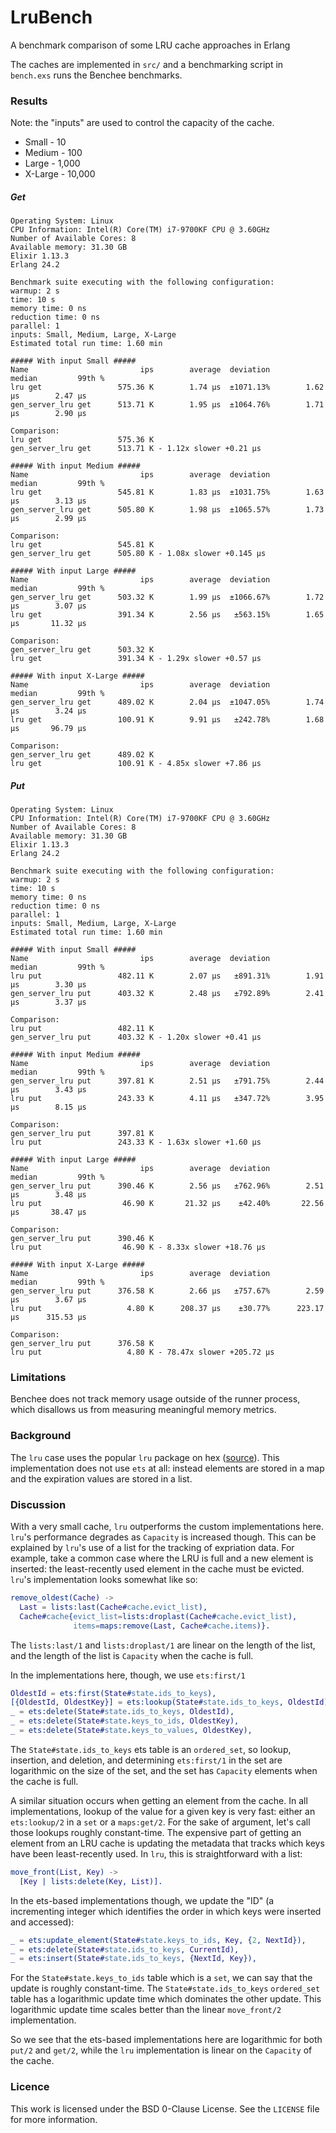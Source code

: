 # LruBench

A benchmark comparison of some LRU cache approaches in Erlang

The caches are implemented in `src/` and a benchmarking script in `bench.exs`
runs the Benchee benchmarks.

### Results

Note: the "inputs" are used to control the capacity of the cache.

* Small - 10
* Medium - 100
* Large - 1,000
* X-Large - 10,000

##### Get

```
Operating System: Linux
CPU Information: Intel(R) Core(TM) i7-9700KF CPU @ 3.60GHz
Number of Available Cores: 8
Available memory: 31.30 GB
Elixir 1.13.3
Erlang 24.2

Benchmark suite executing with the following configuration:
warmup: 2 s
time: 10 s
memory time: 0 ns
reduction time: 0 ns
parallel: 1
inputs: Small, Medium, Large, X-Large
Estimated total run time: 1.60 min

##### With input Small #####
Name                         ips        average  deviation         median         99th %
lru get                 575.36 K        1.74 μs  ±1071.13%        1.62 μs        2.47 μs
gen_server_lru get      513.71 K        1.95 μs  ±1064.76%        1.71 μs        2.90 μs

Comparison: 
lru get                 575.36 K
gen_server_lru get      513.71 K - 1.12x slower +0.21 μs

##### With input Medium #####
Name                         ips        average  deviation         median         99th %
lru get                 545.81 K        1.83 μs  ±1031.75%        1.63 μs        3.13 μs
gen_server_lru get      505.80 K        1.98 μs  ±1065.57%        1.73 μs        2.99 μs

Comparison: 
lru get                 545.81 K
gen_server_lru get      505.80 K - 1.08x slower +0.145 μs

##### With input Large #####
Name                         ips        average  deviation         median         99th %
gen_server_lru get      503.32 K        1.99 μs  ±1066.67%        1.72 μs        3.07 μs
lru get                 391.34 K        2.56 μs   ±563.15%        1.65 μs       11.32 μs

Comparison: 
gen_server_lru get      503.32 K
lru get                 391.34 K - 1.29x slower +0.57 μs

##### With input X-Large #####
Name                         ips        average  deviation         median         99th %
gen_server_lru get      489.02 K        2.04 μs  ±1047.05%        1.74 μs        3.24 μs
lru get                 100.91 K        9.91 μs   ±242.78%        1.68 μs       96.79 μs

Comparison: 
gen_server_lru get      489.02 K
lru get                 100.91 K - 4.85x slower +7.86 μs
```

##### Put

```
Operating System: Linux
CPU Information: Intel(R) Core(TM) i7-9700KF CPU @ 3.60GHz
Number of Available Cores: 8
Available memory: 31.30 GB
Elixir 1.13.3
Erlang 24.2

Benchmark suite executing with the following configuration:
warmup: 2 s
time: 10 s
memory time: 0 ns
reduction time: 0 ns
parallel: 1
inputs: Small, Medium, Large, X-Large
Estimated total run time: 1.60 min

##### With input Small #####
Name                         ips        average  deviation         median         99th %
lru put                 482.11 K        2.07 μs   ±891.31%        1.91 μs        3.30 μs
gen_server_lru put      403.32 K        2.48 μs   ±792.89%        2.41 μs        3.37 μs

Comparison: 
lru put                 482.11 K
gen_server_lru put      403.32 K - 1.20x slower +0.41 μs

##### With input Medium #####
Name                         ips        average  deviation         median         99th %
gen_server_lru put      397.81 K        2.51 μs   ±791.75%        2.44 μs        3.43 μs
lru put                 243.33 K        4.11 μs   ±347.72%        3.95 μs        8.15 μs

Comparison: 
gen_server_lru put      397.81 K
lru put                 243.33 K - 1.63x slower +1.60 μs

##### With input Large #####
Name                         ips        average  deviation         median         99th %
gen_server_lru put      390.46 K        2.56 μs   ±762.96%        2.51 μs        3.48 μs
lru put                  46.90 K       21.32 μs    ±42.40%       22.56 μs       38.47 μs

Comparison: 
gen_server_lru put      390.46 K
lru put                  46.90 K - 8.33x slower +18.76 μs

##### With input X-Large #####
Name                         ips        average  deviation         median         99th %
gen_server_lru put      376.58 K        2.66 μs   ±757.67%        2.59 μs        3.67 μs
lru put                   4.80 K      208.37 μs    ±30.77%      223.17 μs      315.53 μs

Comparison: 
gen_server_lru put      376.58 K
lru put                   4.80 K - 78.47x slower +205.72 μs
```

### Limitations

Benchee does not track memory usage outside of the runner process, which
disallows us from measuring meaningful memory metrics.

### Background

The `lru` case uses the popular `lru` package on hex
([source](https://gitlab.com/barrel-db/erlang-lru/-/tree/master)). This
implementation does not use `ets` at all: instead elements are stored in
a map and the expiration values are stored in a list.

### Discussion

With a very small cache, `lru` outperforms the custom implementations here.
`lru`'s performance degrades as `Capacity` is increased though. This can
be explained by `lru`'s use of a list for the tracking of expriation data.
For example, take a common case where the LRU is full and a new element is
inserted: the least-recently used element in the cache must be evicted.
`lru`'s implementation looks somewhat like so:

```erl
remove_oldest(Cache) ->
  Last = lists:last(Cache#cache.evict_list),
  Cache#cache{evict_list=lists:droplast(Cache#cache.evict_list),
              items=maps:remove(Last, Cache#cache.items)}.
```

The `lists:last/1` and `lists:droplast/1` are linear on the length of the
list, and the length of the list is `Capacity` when the cache is full.

In the implementations here, though, we use `ets:first/1`

```erl
OldestId = ets:first(State#state.ids_to_keys),
[{OldestId, OldestKey}] = ets:lookup(State#state.ids_to_keys, OldestId),
_ = ets:delete(State#state.ids_to_keys, OldestId),
_ = ets:delete(State#state.keys_to_ids, OldestKey),
_ = ets:delete(State#state.keys_to_values, OldestKey),
```

The `State#state.ids_to_keys` ets table is an `ordered_set`, so lookup,
insertion, and deletion, and determining `ets:first/1` in the set are
logarithmic on the size of the set, and the set has `Capacity` elements
when the cache is full.

A similar situation occurs when getting an element from the cache. In
all implementations, lookup of the value for a given key is very fast:
either an `ets:lookup/2` in a `set` or a `maps:get/2`. For the sake
of argument, let's call those lookups roughly constant-time. The expensive
part of getting an element from an LRU cache is updating the metadata
that tracks which keys have been least-recently used. In `lru`, this
is straightforward with a list:

```erl
move_front(List, Key) ->
  [Key | lists:delete(Key, List)].
```

In the ets-based implementations though, we update the "ID" (a
incrementing integer which identifies the order in which keys were
inserted and accessed):

```erl
_ = ets:update_element(State#state.keys_to_ids, Key, {2, NextId}),
_ = ets:delete(State#state.ids_to_keys, CurrentId),
_ = ets:insert(State#state.ids_to_keys, {NextId, Key}),
```

For the `State#state.keys_to_ids` table which is a `set`, we can say that the
update is roughly constant-time. The `State#state.ids_to_keys` `ordered_set`
table has a logarithmic update time which dominates the other update. This
logarithmic update time scales better than the linear `move_front/2`
implementation.

So we see that the ets-based implementations here are logarithmic for both
`put/2` and `get/2`, while the `lru` implementation is linear on the
`Capacity` of the cache.

### Licence

This work is licensed under the BSD 0-Clause License. See the `LICENSE` file
for more information.
